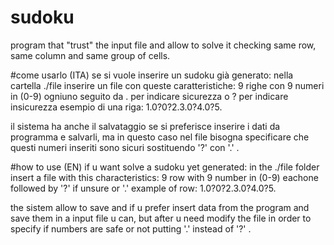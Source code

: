 # sudoku
program that "trust" the input file and allow to solve it checking same row, same column and same group of cells.

#come usarlo (ITA)
se si vuole inserire un sudoku già generato:
nella cartella ./file inserire un file con queste caratteristiche:
9 righe con 9 numeri in (0-9) ogniuno seguito da . per indicare sicurezza o ? per indicare insicurezza
esempio di una riga:
1.0?0?2.3.0?4.0?5.

il sistema ha anche il salvataggio se si preferisce inserire i dati da programma e salvarli,
ma in questo caso nel file bisogna specificare che questi numeri inseriti sono sicuri sostituendo '?' con '.' .

#how to use (EN)
if u want solve a sudoku yet generated:
in the ./file folder insert a file with this characteristics:
9 row with 9 number in (0-9) eachone followed by '?' if unsure or '.'
example of row:
1.0?0?2.3.0?4.0?5.

the sistem allow to save and if u prefer insert data from the program and save them in a input file u can,
but after u need modify the file in order to specify if numbers are safe or not putting '.' instead of '?' .
